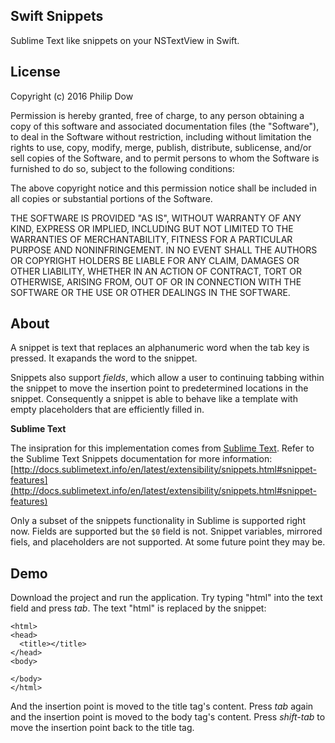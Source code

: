 ## Swift Snippets

Sublime Text like snippets on your NSTextView in Swift.

## License

Copyright (c) 2016 Philip Dow

Permission is hereby granted, free of charge, to any person obtaining a copy of this software and associated documentation files (the "Software"), to deal in the Software without restriction, including without limitation the rights to use, copy, modify, merge, publish, distribute, sublicense, and/or sell copies of the Software, and to permit persons to whom the Software is furnished to do so, subject to the following conditions:

The above copyright notice and this permission notice shall be included in all copies or substantial portions of the Software.

THE SOFTWARE IS PROVIDED "AS IS", WITHOUT WARRANTY OF ANY KIND, EXPRESS OR IMPLIED, INCLUDING BUT NOT LIMITED TO THE WARRANTIES OF MERCHANTABILITY, FITNESS FOR A PARTICULAR PURPOSE AND NONINFRINGEMENT. IN NO EVENT SHALL THE AUTHORS OR COPYRIGHT HOLDERS BE LIABLE FOR ANY CLAIM, DAMAGES OR OTHER LIABILITY, WHETHER IN AN ACTION OF CONTRACT, TORT OR OTHERWISE, ARISING FROM, OUT OF OR IN CONNECTION WITH THE SOFTWARE OR THE USE OR OTHER DEALINGS IN THE SOFTWARE.

## About

A snippet is text that replaces an alphanumeric word when the tab key is pressed. It exapands the word to the snippet.

Snippets also support *fields*, which allow a user to continuing tabbing within the snippet to move the insertion point to predetermined locations in the snippet. Consequently a snippet is able to behave like a template with empty placeholders that are efficiently filled in.

**Sublime Text**

The insipration for this implementation comes from [Sublime Text](https://www.sublimetext.com/). Refer to the Sublime Text Snippets documentation for more information: [http://docs.sublimetext.info/en/latest/extensibility/snippets.html#snippet-features](http://docs.sublimetext.info/en/latest/extensibility/snippets.html#snippet-features)

Only a subset of the snippets functionality in Sublime is supported right now. Fields are supported but the `$0` field is not. Snippet variables, mirrored fiels, and placeholders are not supported. At some future point they may be.

## Demo

Download the project and run the application. Try typing "html" into the text field and press *tab*. The text "html" is replaced by the snippet:

```
<html>
<head>
  <title></title>
</head>
<body>

</body>
</html>
```

And the insertion point is moved to the title tag's content. Press *tab* again and the insertion point is moved to the body tag's content. Press *shift-tab* to move the insertion point back to the title tag.